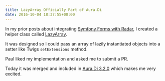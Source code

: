 ```yaml
---
title: LazyArray Officially Part of Aura.Di
date: 2016-10-04 18:37:55+00:00
---
```


In my prior posts about integrating [Symfony Forms with Radar](https://www.futureproofphp.com/2016/09/26/symfony-forms-radar/), I created a helper class called [LazyArray](https://github.com/futureproofphp/symfony-forms-radar/blob/1.x/src/LazyArray.php).

It was designed so I could pass an array of lazily instantiated objects into a setter like Twigs `setExtensions` method.

Paul liked my implementation and asked me to submit a PR.

Today it was merged and included in [Aura.Di 3.2.0](https://github.com/auraphp/Aura.Di/releases/tag/3.2.0) which makes me very excited.
